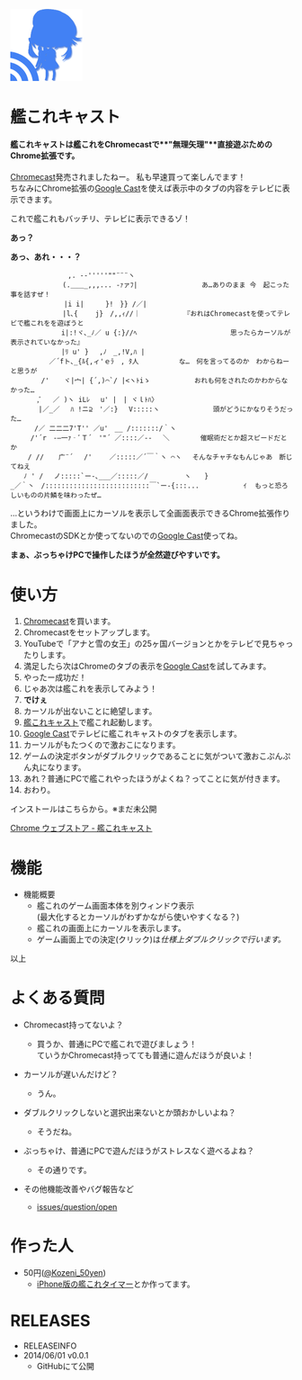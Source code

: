 ![icon](src/img/icon128.png)
# 艦これキャスト 
#### 艦これキャストは艦これをChromecastで**"無理矢理"**直接遊ぶためのChrome拡張です。  
  
[Chromecast](http://www.google.com/intl/ja_ALL/chrome/devices/chromecast/)発売されましたねー。
私も早速買って楽しんでます！  
ちなみにChrome拡張の[Google Cast](https://chrome.google.com/webstore/detail/google-cast/boadgeojelhgndaghljhdicfkmllpafd)を使えば表示中のタブの内容をテレビに表示できます。  
  
これで艦これもバッチリ、テレビに表示できるゾ！
  
**あっ？**
  
  
**あっ、あれ・・・？**
  
  
  
    　　　　　　　　 ,. -‐'''''""¨¨¨ヽ
    　　　　 　 　 (.＿＿_,,,... -ｧァﾌ|　　　　　　　　 　あ…ありのまま 今　起こった事を話すぜ！
    　 　 　 　 　 |i i|　 　 }!　}} /／|
    　　　　 　 　 |l､{　 　j}　/,,ｨ//｜　　　　　　　『おれはChromecastを使ってテレビで艦これをを遊ぼうと
    　　　　　　　 i|:!ヾ､_ﾉ／ u {:}//ﾍ　　　　　　　　　　　　　　思ったらカーソルが表示されていなかった』
    　　　　　　　 |ﾘ u' }　 ,ﾉ　_,!V,ﾊ |
    　　 　 　 ／´fト､_{ﾙ{,ィ'ｅﾗ　, ﾀ人　　　　　　な…　何を言ってるのか　わからねーと思うが
    　　　　 /' 　 ヾ|宀| {´,)⌒`/ |<ヽﾄiゝ　　　　　　 おれも何をされたのかわからなかった…
    　　　　,ﾞ　 ／ )ヽ iLﾚ 　u' |　| ヾｌﾄﾊ〉
    　　 　 |／_／　 ﾊ !ニ⊇　'／:} 　V:::::ヽ　　　　　　　　頭がどうにかなりそうだった…
    　　　 /／ 二二二7'T'' ／u'　__ /:::::::/｀ヽ
    　　　/'´r　-―一ｧ‐ﾞＴ´　'"´ ／::::／-‐ 　＼　　　　 催眠術だとか超スピードだとか
    　　 / // 　 广¨´ 　/'　　 ／:::::／´￣｀ヽ ⌒ヽ　 そんなチャチなもんじゃあ　断じてねえ
    　　ﾉ ' /　 ノ:::::`ー-､___／:::::／/ 　 　 　 ヽ　　}
    _／｀丶　/::::::::::::::::::::::::::￣`ー-{:::...　　　 　　　ｲ  もっと恐ろしいものの片鱗を味わったぜ…


…というわけで画面上にカーソルを表示して全画面表示できるChrome拡張作りました。  
ChromecastのSDKとか使ってないのでの[Google Cast](https://chrome.google.com/webstore/detail/google-cast/boadgeojelhgndaghljhdicfkmllpafd)使ってね。  
  
  
**まぁ、ぶっちゃけPCで操作したほうが全然遊びやすいです。**

# 使い方
1. [Chromecast](http://www.google.com/intl/ja_ALL/chrome/devices/chromecast/)を買います。
2. Chromecastをセットアップします。
3. YouTubeで「アナと雪の女王」の25ヶ国バージョンとかをテレビで見ちゃったりします。
4. 満足したら次はChromeのタブの表示を[Google Cast](https://chrome.google.com/webstore/detail/google-cast/boadgeojelhgndaghljhdicfkmllpafd)を試してみます。
5. やったー成功だ！
6. じゃあ次は艦これを表示してみよう！
7. **でけぇ**
8. カーソルが出ないことに絶望します。
9. [艦これキャスト]()で艦これ起動します。
10. [Google Cast](https://chrome.google.com/webstore/detail/google-cast/boadgeojelhgndaghljhdicfkmllpafd)でテレビに艦これキャストのタブを表示します。
11. カーソルがもたつくので激おこになります。
12. ゲームの決定ボタンがダブルクリックであることに気がついて激おこぷんぷん丸になります。
13. あれ？普通にPCで艦これやったほうがよくね？ってことに気が付きます。
14. おわり。
  
  
  
インストールはこちらから。※まだ未公開

[Chrome ウェブストア - 艦これキャスト]()







# 機能
- 機能概要
    - 艦これのゲーム画面本体を別ウィンドウ表示  
    (最大化するとカーソルがわずかながら使いやすくなる？)
    - 艦これの画面上にカーソルを表示します。
    - ゲーム画面上での決定(クリック)は*仕様上ダブルクリックで行います。*

以上

# よくある質問

- Chromecast持ってないよ？
    - 買うか、普通にPCで艦これで遊びましょう！  
    ていうかChromecast持ってても普通に遊んだほうが良いよ！
    
- カーソルが遅いんだけど？
    - うん。

- ダブルクリックしないと選択出来ないとか頭おかしいよね？
    - そうだね。

- ぶっちゃけ、普通にPCで遊んだほうがストレスなく遊べるよね？
    - その通りです。

- その他機能改善やバグ報告など
    - [issues/question/open](https://github.com/hkmySoft/kanColleForChromecast/issues) 

# 作った人
- 50円([@Kozeni_50yen](https://twitter.com/Kozeni_50yen))
    - [iPhone版の艦これタイマー](https://itunes.apple.com/jp/app/shiptimer/id684642180?l=ja&ls=1&mt=8)とか作ってます。




# RELEASES
- RELEASEINFO
- 2014/06/01 v0.0.1
    - GitHubにて公開
